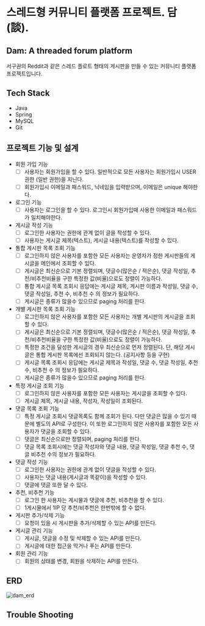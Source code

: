 # 스레드형 커뮤니티 플랫폼 프로젝트. 담(談).
Dam: A threaded forum platform
--
서구권의 Reddit과 같은 스레드 플로트 형태의 게시판을 만들 수 있는 커뮤니티 플랫폼 프로젝트입니다.

## Tech Stack
* Java
* Spring
* MySQL
* Git

## 프로젝트 기능 및 설계
* 회원 가입 기능
  - [ ] 사용자는 회원가입을 할 수 있다. 일반적으로 모든 사용자는 회원가입시 USER 권한 (일반 권한)을 지닌다.
  - [ ] 회원가입시 이메일과 패스워드, 닉네임을 입력받으며, 이메일은 unique 해야한다.

* 로그인 기능
  - [ ] 사용자는 로그인을 할 수 있다. 로그인시 회원가입때 사용한 이메일과 패스워드가 일치해야한다.

* 게시글 작성 기능
  - [ ] 로그인한 사용자는 권한에 관계 없이 글을 작성할 수 있다.
  - [ ] 사용자는 게시글 제목(텍스트), 게시글 내용(텍스트)를 작성할 수 있다.

* 통합 게시판 목록 조회 기능
  - [ ] 로그인하지 않은 사용자를 포함한 모든 사용자는 운영자가 정한 게시판들의 게시글을 메인에서 조회할 수 있다.
  - [ ] 게시글은 최신순으로 기본 정렬되며, 댓글수(많은순 / 적은순), 댓글 작성일, 추천/비추천비율을 구한 특정한 값(비율)으로도 정렬이 가능하다.
  - [ ] 통합 게시글 목록 조회시 응답에는 게시글 제목, 게시판 이름과 작성일, 댓글 수, 댓글 작성일, 추천 수, 비추천 수 의 정보가 필요하다.
  - [ ] 게시글은 종류가 많을수 있으므로 paging 처리를 한다.

* 개별 게시판 목록 조회 기능
  - [ ] 로그인하지 않은 사용자를 포함한 모든 사용자는 개별 게시판의 게시글을 조회할 수 있다.
  - [ ] 게시글은 최신순으로 기본 정렬되며, 댓글수(많은순 / 적은순), 댓글 작성일, 추천/비추천비율을 구한 특정한 값(비율)으로도 정렬이 가능하다.
  - [ ] 특정한 조건을 달성한 게시글의 경우 최신순으로 먼저 정렬된다. 단, 해당 게시글은 통합 게시판 목록에선 조회되지 않는다. (공지사항 등을 구현)
  - [ ] 게시글 목록 조회시 응답에는 게시글 제목과 작성일, 댓글 수, 댓글 작성일, 추천 수, 비추천 수 의 정보가 필요하다.
  - [ ] 게시글은 종류가 많을수 있으므로 paging 처리를 한다.

* 특정 게시글 조회 기능
  - [ ] 로그인하지 않은 사용자를 포함한 모든 사용자는 게시글을 조회할 수 있다.
  - [ ] 게시글 제목, 게시글 내용, 작성자, 작성일이 조회된다.

* 댓글 목록 조회 기능
  - [ ] 특정 게시글 조회시 댓글목록도 함께 조회가 된다. 다만 댓글은 많을 수 있기 때문에 별도의 API로 구성한다. 이 또한 로그인하지 않은 사용자를 포함한 모든 사용자가 댓글을 조회할 수 있다.
  - [ ] 댓글은 최신순으로만 정렬되며, paging 처리를 한다.
  - [ ] 댓글 목록 조회시에는 댓글 작성자와 댓글 내용, 댓글 작성일, 댓글 추천 수, 댓글 비추천 수의 정보가 필요하다.

* 댓글 작성 기능
  - [ ] 로그인한 사용자는 권한에 관계 없이 댓글을 작성할 수 있다.
  - [ ] 사용자는 댓글 내용(게시글과 똑같이)을 작성할 수 있다.
  - [ ] 댓글에 댓글 또한 달 수 있다.

* 추천, 비추천 기능
  - [ ] 로그인 한 사용자는 게시물과 댓글에 추천, 비추천을 할 수 있다.
  - [ ] 1게시물에서 1IP 당 추천/비추천은 한번밖에 할 수 없다.

* 게시판 추가/삭제 기능
  - [ ] 요청이 있을 시 게시판을 추가/삭제할 수 있는 API를 만든다.

* 게시글 관리 기능
  - [ ] 게시글, 댓글을 수정 및 삭제할 수 있는 API를 만든다.
  - [ ] 게시글에 대한 접근을 막거나 푸는 API를 만든다.

* 회원 관리 기능
  - [ ] 회원의 상태를 변경, 회원을 삭제하는 API를 만든다.
 
## ERD
![dam_erd](https://github.com/peppone-choi/dam/assets/4508765/1ebdece5-2687-4264-b22e-26b225493923)

## Trouble Shooting
